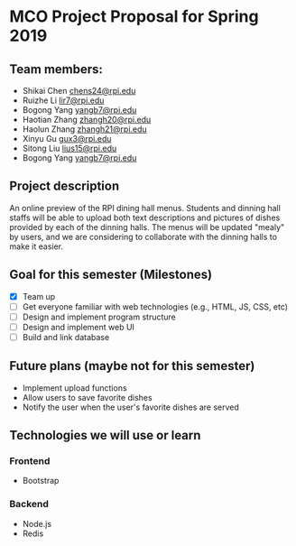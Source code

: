 # MCO Project Proposal for Spring 2019

## Team members:
+ Shikai Chen chens24@rpi.edu
+ Ruizhe Li lir7@rpi.edu
+ Bogong Yang yangb7@rpi.edu
+ Haotian Zhang zhangh20@rpi.edu
+ Haolun Zhang zhangh21@rpi.edu
+ Xinyu Gu gux3@rpi.edu
+ Sitong Liu lius15@rpi.edu
+ Bogong Yang yangb7@rpi.edu


## Project description
An online preview of the RPI dining hall menus.
Students and dinning hall staffs will be able to upload both text descriptions and pictures of dishes provided by each of the dinning halls.
The menus will be updated "mealy" by users, and we are considering to collaborate with the dinning halls to make it easier.

## Goal for this semester (Milestones)
- [x] Team up
- [ ] Get everyone familiar with web technologies (e.g., HTML, JS, CSS, etc)
- [ ] Design and implement program structure
- [ ] Design and implement web UI
- [ ] Build and link database

## Future plans (maybe not for this semester)
- Implement upload functions
- Allow users to save favorite dishes
- Notify the user when the user's favorite dishes are served

## Technologies we will use or learn
### Frontend
+ Bootstrap

### Backend
+ Node.js
+ Redis
